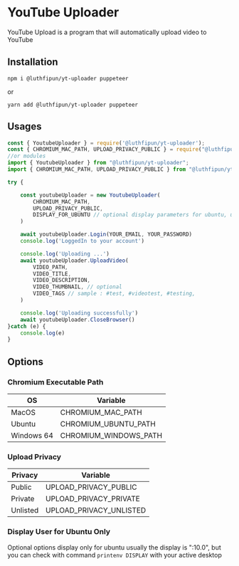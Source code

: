 # YouTube Uploader

YouTube Upload is a program that will automatically upload video to YouTube

## Installation
```shell
npm i @luthfipun/yt-uploader puppeteer
```
or
```shell
yarn add @luthfipun/yt-uploader puppeteer
```

## Usages

```js
const { YoutubeUploader } = require('@luthfipun/yt-uploader');
const { CHROMIUM_MAC_PATH, UPLOAD_PRIVACY_PUBLIC } = require("@luthfipun/yt-uploader/dist/helpers/youtubeUploaderOptions");
//or modules
import { YoutubeUploader } from "@luthfipun/yt-uploader";
import { CHROMIUM_MAC_PATH, UPLOAD_PRIVACY_PUBLIC } from "@luthfipun/yt-uploader/dist/helpers/youtubeUploaderOptions";

try {

    const youtubeUploader = new YoutubeUploader(
        CHROMIUM_MAC_PATH,
        UPLOAD_PRIVACY_PUBLIC,
        DISPLAY_FOR_UBUNTU // optional display parameters for ubuntu, usually is ":10.0"
    )

    await youtubeUploader.Login(YOUR_EMAIL, YOUR_PASSWORD)
    console.log('LoggedIn to your account')

    console.log('Uploading ...')
    await youtubeUploader.UploadVideo(
        VIDEO_PATH,
        VIDEO_TITLE,
        VIDEO_DESCRIPTION,
        VIDEO_THUMBNAIL, // optional
        VIDEO_TAGS // sample : #test, #videotest, #testing,
    )

    console.log('Uploading successfully')
    await youtubeUploader.CloseBrowser()
}catch (e) {
    console.log(e)
}
```

## Options

### Chromium Executable Path
|OS|Variable|
|-|-|
|MacOS|CHROMIUM_MAC_PATH|
|Ubuntu|CHROMIUM_UBUNTU_PATH|
|Windows 64|CHROMIUM_WINDOWS_PATH|

### Upload Privacy
|Privacy|Variable|
|-|-|
|Public|UPLOAD_PRIVACY_PUBLIC|
|Private|UPLOAD_PRIVACY_PRIVATE|
|Unlisted|UPLOAD_PRIVACY_UNLISTED|

### Display User for Ubuntu Only
Optional options display only for ubuntu usually the display is ":10.0", but you can check with command ``printenv DISPLAY`` with your active desktop
